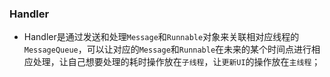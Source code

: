 ### Handler
+ Handler是通过发送和处理`Message`和`Runnable`对象来关联相对应线程的`MessageQueue`，可以让对应的`Message`和`Runnable`在未来的某个时间点进行相应处理，让自己想要处理的耗时操作放在`子线程`，让`更新UI`的操作放在`主线程`；
